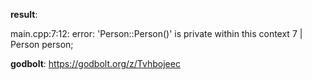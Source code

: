 **result**:
 
main.cpp:7:12: error: 'Person::Person()' is private within this context
    7 |     Person person;
 
**godbolt**: https://godbolt.org/z/Tvhbojeec